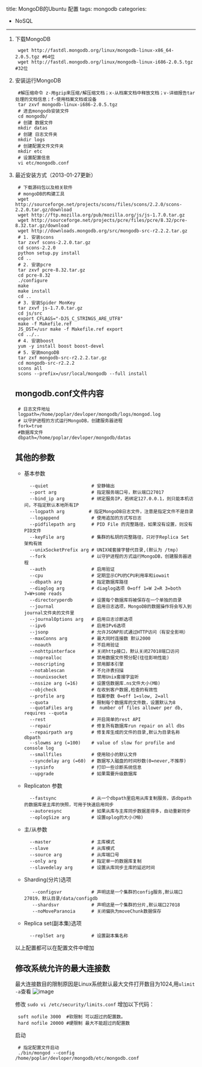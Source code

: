 title: MongoDB的Ubuntu 配置
tags: mongodb
categories:  
- NoSQL
---
1. 下载MongoDB
		
		wget http://fastdl.mongodb.org/linux/mongodb-linux-x86_64-2.0.5.tgz #64位
		wget http://fastdl.mongodb.org/linux/mongodb-linux-i686-2.0.5.tgz #32位
		
2. 安装运行MongoDB

		#解压缩命令 z-用gzip来压缩/解压缩文档；x-从档案文档中释放文档；v-详细报告tar处理的文档信息；f-使用档案文档或设备
		tar zxvf mongodb-linux-i686-2.0.5.tgz 
		# 进去mongodb安装文件
		cd mongodb/
		# 创建 数据文件
		mkdir datas
		# 创建 日志文件夹
		mkdir logs
		# 创建配置文件文件夹
		mkdir etc
		# 设置配置信息
		vi etc/mongodb.conf
		
3. 最近安装方式（2013-01-27更新）

		# 下载源码包以及相关软件
		# mongoDB的构建工具
		wget http://sourceforge.net/projects/scons/files/scons/2.2.0/scons-2.2.0.tar.gz/download
		wget http://ftp.mozilla.org/pub/mozilla.org/js/js-1.7.0.tar.gz
		wget http://sourceforge.net/projects/pcre/files/pcre/8.32/pcre-8.32.tar.gz/download
		wget http://downloads.mongodb.org/src/mongodb-src-r2.2.2.tar.gz
		# 1. 安装scons
		tar zxvf scons-2.2.0.tar.gz
		cd scons-2.2.0
		python setup.py install
		cd ..
		# 2. 安装pcre
		tar zxvf pcre-8.32.tar.gz
		cd pcre-8.32
		./configure
		make
		make install
		cd ..
		# 3. 安装Spider MonKey
		tar zxvf js-1.7.0.tar.gz
		cd js/src
		export CFLAGS="-DJS_C_STRINGS_ARE_UTF8"
		make -f Makefile.ref
		JS_DST=/usr make -f Makefile.ref export
		cd ../..
		# 4. 安装boost
		yum -y install boost boost-devel
		# 5. 安装mongoDB
		tar zxf mongodb-src-r2.2.2.tar.gz
		cd mongodb-src-r2.2.2
		scons all
		scons --prefix=/usr/local/mongodb --full install
	
	mongodb.conf文件内容
	---
		# 日志文件地址
		logpath=/home/poplar/devloper/mongodb/logs/mongod.log
		# 以守护进程的方式运行MongoDB，创建服务器进程
		fork=true
		#数据库文件
		dbpath=/home/poplar/devloper/mongodb/datas
	其他的参数		
	---
	* 基本参数
			
	
			--quiet                # 安静输出
			--port arg             # 指定服务端口号，默认端口27017
			--bind_ip arg          # 绑定服务IP，若绑定127.0.0.1，则只能本机访问，不指定默认本地所有IP 
			--logpath arg 		  # 指定MongoDB日志文件，注意是指定文件不是目录
			--logappend            # 使用追加的方式写日志
			--pidfilepath arg      # PID File 的完整路径，如果没有设置，则没有PID文件
			--keyFile arg          # 集群的私钥的完整路径，只对于Replica Set 架构有效
			--unixSocketPrefix arg # UNIX域套接字替代目录,(默认为 /tmp)
			--fork                 # 以守护进程的方式运行MongoDB，创建服务器进程
			--auth                 # 启用验证
			--cpu                  # 定期显示CPU的CPU利用率和iowait
			--dbpath arg           # 指定数据库路径
			--diaglog arg          # diaglog选项 0=off 1=W 2=R 3=both 7=W+some reads
			--directoryperdb       # 设置每个数据库将被保存在一个单独的目录
			--journal              # 启用日志选项，MongoDB的数据操作将会写入到journal文件夹的文件里
			--journalOptions arg   # 启用日志诊断选项
			--ipv6                 # 启用IPv6选项
			--jsonp                # 允许JSONP形式通过HTTP访问（有安全影响）
			--maxConns arg         # 最大同时连接数 默认2000
			--noauth               # 不启用验证
			--nohttpinterface      # 关闭http接口，默认关闭27018端口访问
			--noprealloc           # 禁用数据文件预分配(往往影响性能)
			--noscripting          # 禁用脚本引擎
			--notablescan          # 不允许表扫描
			--nounixsocket         # 禁用Unix套接字监听
			--nssize arg (=16)     # 设置信数据库.ns文件大小(MB)
			--objcheck             # 在收到客户数据,检查的有效性
			--profile arg          # 档案参数 0=off 1=slow, 2=all
			--quota                # 限制每个数据库的文件数，设置默认为8
			--quotaFiles arg       #  number of files allower per db, requires --quota
			--rest                 # 开启简单的rest API
			--repair               # 修复所有数据库run repair on all dbs
			--repairpath arg       # 修复库生成的文件的目录,默认为目录名称dbpath
			--slowms arg (=100)    # value of slow for profile and console log
			--smallfiles           # 使用较小的默认文件
			--syncdelay arg (=60)  # 数据写入磁盘的时间秒数(0=never,不推荐)
			--sysinfo              # 打印一些诊断系统信息
			--upgrade              # 如果需要升级数据库
	* Replicaton 参数
			
			--fastsync             # 从一个dbpath里启用从库复制服务，该dbpath的数据库是主库的快照，可用于快速启用同步
			--autoresync           # 如果从库与主库同步数据差得多，自动重新同步
			--oplogSize arg        # 设置oplog的大小(MB)
	* 主/从参数
			
			--master               # 主库模式
			--slave                # 从库模式
			--source arg           # 从库端口号
			--only arg             # 指定单一的数据库复制
			--slavedelay arg       # 设置从库同步主库的延迟时间
	* Sharding(分片)选项
			
			 --configsvr           # 声明这是一个集群的config服务,默认端口27019，默认目录/data/configdb
			 --shardsvr            # 声明这是一个集群的分片,默认端口27018
			 --noMoveParanoia      # 关闭偏执为moveChunk数据保存
	* Replica set(副本集)选项
			
			--replSet arg          # 设置副本集名称
	以上配置都可以在配置文件中增加
	
	修改系统允许的最大连接数
	---
	最大连接数目的限制原因是Linux系统默认最大文件打开数目为1024,用`ulimit -a`查看
![image](/postfiles/images/ulimit-a.png)
		
	修改 `sudo vi /etc/security/limits.conf`
	增加以下代码：
		
		soft nofile 3000  #软限制 可以超过的配置数。
		hard nofile 20000 #硬限制 最大不能超过的配置数
	
	启动
		
		# 指定配置文件启动
		./bin/mongod --config /home/poplar/devloper/mongodb/etc/mongodb.conf
